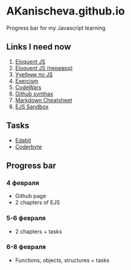# AKanischeva.github.io
Progress bar for my Javascript learning

## Links  I need now
1. [Eloquent JS](http://eloquentjavascript.net/)
2. [Eloquent JS (перевод)](https://karmazzin.gitbooks.io/eloquentjavascript_ru/)
3. [Учебник по JS](https://learn.javascript.ru/)
4. [Exercism](https://exercism.io/my/tracks/javascript)
5. [CodeWars](https://www.codewars.com/dashboard)
6. [Github synthax](https://help.github.com/articles/basic-writing-and-formatting-syntax/)
7. [Markdown Cheatsheet](https://github.com/adam-p/markdown-here/wiki/Markdown-Here-Cheatsheet)
8. [EJS Sandbox](http://eloquentjavascript.net/code/)

## Tasks
 * [Edabit](https://edabit.com/challenges/javascript)
 * [Coderbyte](https://coderbyte.com/course/learn-javascript-in-one-week)

## Progress bar

### 4 февраля
* Github page
* 2 chapters of EJS

### 5-6 февраля
* 2 chapters + tasks

### 6-8 февраля
* Functions, objects, structures + tasks

